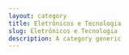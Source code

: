 ```yaml
---
layout: category
title: Eletrônicos e Tecnologia
slug: Eletrônicos e Tecnologia
description: A category generic
---
```

